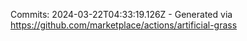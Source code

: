 Commits: 2024-03-22T04:33:19.126Z - Generated via https://github.com/marketplace/actions/artificial-grass
<br>
